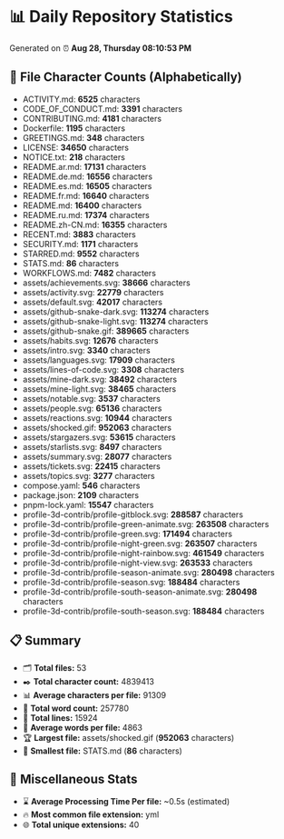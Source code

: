 # 📊 Daily Repository Statistics
Generated on ⏰ **Aug 28, Thursday 08:10:53 PM**

## 📂 File Character Counts (Alphabetically)
- ACTIVITY.md: **6525** characters
- CODE_OF_CONDUCT.md: **3391** characters
- CONTRIBUTING.md: **4181** characters
- Dockerfile: **1195** characters
- GREETINGS.md: **348** characters
- LICENSE: **34650** characters
- NOTICE.txt: **218** characters
- README.ar.md: **17131** characters
- README.de.md: **16556** characters
- README.es.md: **16505** characters
- README.fr.md: **16640** characters
- README.md: **16400** characters
- README.ru.md: **17374** characters
- README.zh-CN.md: **16355** characters
- RECENT.md: **3883** characters
- SECURITY.md: **1171** characters
- STARRED.md: **9552** characters
- STATS.md: **86** characters
- WORKFLOWS.md: **7482** characters
- assets/achievements.svg: **38666** characters
- assets/activity.svg: **22779** characters
- assets/default.svg: **42017** characters
- assets/github-snake-dark.svg: **113274** characters
- assets/github-snake-light.svg: **113274** characters
- assets/github-snake.gif: **389665** characters
- assets/habits.svg: **12676** characters
- assets/intro.svg: **3340** characters
- assets/languages.svg: **17909** characters
- assets/lines-of-code.svg: **3308** characters
- assets/mine-dark.svg: **38492** characters
- assets/mine-light.svg: **38465** characters
- assets/notable.svg: **3537** characters
- assets/people.svg: **65136** characters
- assets/reactions.svg: **10944** characters
- assets/shocked.gif: **952063** characters
- assets/stargazers.svg: **53615** characters
- assets/starlists.svg: **8497** characters
- assets/summary.svg: **28077** characters
- assets/tickets.svg: **22415** characters
- assets/topics.svg: **3277** characters
- compose.yaml: **546** characters
- package.json: **2109** characters
- pnpm-lock.yaml: **15547** characters
- profile-3d-contrib/profile-gitblock.svg: **288587** characters
- profile-3d-contrib/profile-green-animate.svg: **263508** characters
- profile-3d-contrib/profile-green.svg: **171494** characters
- profile-3d-contrib/profile-night-green.svg: **263507** characters
- profile-3d-contrib/profile-night-rainbow.svg: **461549** characters
- profile-3d-contrib/profile-night-view.svg: **263533** characters
- profile-3d-contrib/profile-season-animate.svg: **280498** characters
- profile-3d-contrib/profile-season.svg: **188484** characters
- profile-3d-contrib/profile-south-season-animate.svg: **280498** characters
- profile-3d-contrib/profile-south-season.svg: **188484** characters

## 📋 Summary
- 🗂️ **Total files:** 53
- ✒️ **Total character count:** 4839413
- 📊 **Average characters per file:** 91309
- 📝 **Total word count:** 257780
- 🧾 **Total lines:** 15924
- 📐 **Average words per file:** 4863
- 🏆 **Largest file:** assets/shocked.gif (**952063** characters)
- 🥉 **Smallest file:** STATS.md (**86** characters)

## 🌟 Miscellaneous Stats
- ⌛ **Average Processing Time Per file:** ~0.5s (estimated)
- 🔥 **Most common file extension:** yml
- 🌐 **Total unique extensions:** 40
